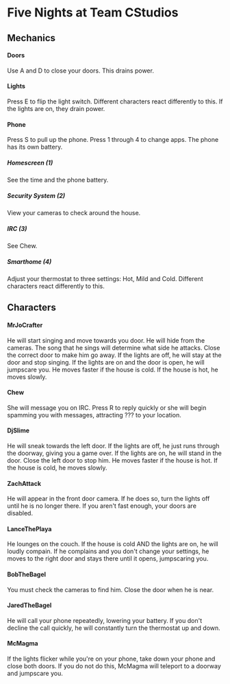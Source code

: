 # Five Nights at Team CStudios

## Mechanics

#### Doors
Use A and D to close your doors. This drains power.

#### Lights
Press E to flip the light switch. Different characters react differently to this. If the lights are on, they drain power.

#### Phone
Press S to pull up the phone. Press 1 through 4 to change apps. The phone has its own battery.
##### Homescreen (1)
See the time and the phone battery.
##### Security System (2)
View your cameras to check around the house.
##### IRC (3)
See Chew.
##### Smarthome (4)
Adjust your thermostat to three settings: Hot, Mild and Cold. Different characters react differently to this.

## Characters

#### MrJoCrafter
He will start singing and move towards you door. He will hide from the cameras. The song that he sings will determine what side he attacks. Close the correct door to make him go away. If the lights are off, he will stay at the door and stop singing. If the lights are on and the door is open, he will jumpscare you. He moves faster if the house is cold. If the house is hot, he moves slowly.

#### Chew
She will message you on IRC. Press R to reply quickly or she will begin spamming you with messages, attracting ??? to your location.

#### DjSlime
He will sneak towards the left door. If the lights are off, he just runs through the doorway, giving you a game over. If the lights are on, he will stand in the door. Close the left door to stop him. He moves faster if the house is hot. If the house is cold, he moves slowly.

#### ZachAttack
He will appear in the front door camera. If he does so, turn the lights off until he is no longer there. If you aren't fast enough, your doors are disabled.

#### LanceThePlaya
He lounges on the couch. If the house is cold AND the lights are on, he will loudly compain. If he complains and you don't change your settings, he moves to the right door and stays there until it opens, jumpscaring you.

#### BobTheBagel
You must check the cameras to find him. Close the door when he is near.

#### JaredTheBagel
He will call your phone repeatedly, lowering your battery. If you don't decline the call quickly, he will constantly turn the thermostat up and down.

#### McMagma
If the lights flicker while you're on your phone, take down your phone and close both doors. If you do not do this, McMagma will teleport to a doorway and jumpscare you.
